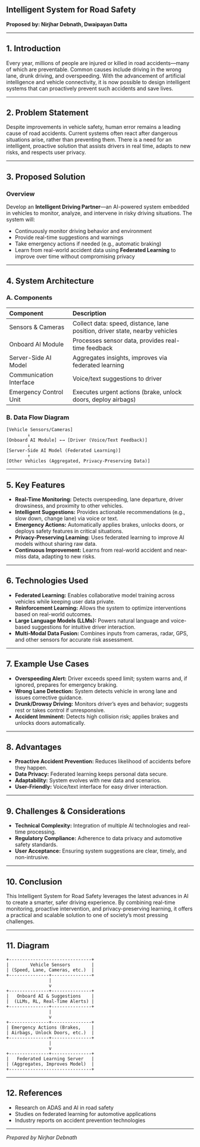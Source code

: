 ## Intelligent System for Road Safety

**Proposed by: Nirjhar Debnath, Dwaipayan Datta**

---

## **1. Introduction**

Every year, millions of people are injured or killed in road accidents—many of which are preventable. Common causes include driving in the wrong lane, drunk driving, and overspeeding. With the advancement of artificial intelligence and vehicle connectivity, it is now possible to design intelligent systems that can proactively prevent such accidents and save lives.

---

## **2. Problem Statement**

Despite improvements in vehicle safety, human error remains a leading cause of road accidents. Current systems often react after dangerous situations arise, rather than preventing them. There is a need for an intelligent, proactive solution that assists drivers in real time, adapts to new risks, and respects user privacy.

---

## **3. Proposed Solution**

### **Overview**

Develop an **Intelligent Driving Partner**—an AI-powered system embedded in vehicles to monitor, analyze, and intervene in risky driving situations. The system will:

- Continuously monitor driving behavior and environment
- Provide real-time suggestions and warnings
- Take emergency actions if needed (e.g., automatic braking)
- Learn from real-world accident data using **Federated Learning** to improve over time without compromising privacy

---

## **4. System Architecture**

### **A. Components**

| Component | Description |
| :-- | :-- |
| Sensors \& Cameras | Collect data: speed, distance, lane position, driver state, nearby vehicles |
| Onboard AI Module | Processes sensor data, provides real-time feedback |
| Server-Side AI Model | Aggregates insights, improves via federated learning |
| Communication Interface | Voice/text suggestions to driver |
| Emergency Control Unit | Executes urgent actions (brake, unlock doors, deploy airbags) |

### **B. Data Flow Diagram**

```
[Vehicle Sensors/Cameras] 
        ↓
[Onboard AI Module] ←→ [Driver (Voice/Text Feedback)]
        ↓
[Server-Side AI Model (Federated Learning)]
        ↑
[Other Vehicles (Aggregated, Privacy-Preserving Data)]
```

---

## **5. Key Features**

- **Real-Time Monitoring:** Detects overspeeding, lane departure, driver drowsiness, and proximity to other vehicles.
- **Intelligent Suggestions:** Provides actionable recommendations (e.g., slow down, change lane) via voice or text.
- **Emergency Actions:** Automatically applies brakes, unlocks doors, or deploys safety features in critical situations.
- **Privacy-Preserving Learning:** Uses federated learning to improve AI models without sharing raw data.
- **Continuous Improvement:** Learns from real-world accident and near-miss data, adapting to new risks.

---

## **6. Technologies Used**

- **Federated Learning:** Enables collaborative model training across vehicles while keeping user data private.
- **Reinforcement Learning:** Allows the system to optimize interventions based on real-world outcomes.
- **Large Language Models (LLMs):** Powers natural language and voice-based suggestions for intuitive driver interaction.
- **Multi-Modal Data Fusion:** Combines inputs from cameras, radar, GPS, and other sensors for accurate risk assessment.

---

## **7. Example Use Cases**

- **Overspeeding Alert:** Driver exceeds speed limit; system warns and, if ignored, prepares for emergency braking.
- **Wrong Lane Detection:** System detects vehicle in wrong lane and issues corrective guidance.
- **Drunk/Drowsy Driving:** Monitors driver’s eyes and behavior; suggests rest or takes control if unresponsive.
- **Accident Imminent:** Detects high collision risk; applies brakes and unlocks doors automatically.

---

## **8. Advantages**

- **Proactive Accident Prevention:** Reduces likelihood of accidents before they happen.
- **Data Privacy:** Federated learning keeps personal data secure.
- **Adaptability:** System evolves with new data and scenarios.
- **User-Friendly:** Voice/text interface for easy driver interaction.

---

## **9. Challenges \& Considerations**

- **Technical Complexity:** Integration of multiple AI technologies and real-time processing.
- **Regulatory Compliance:** Adherence to data privacy and automotive safety standards.
- **User Acceptance:** Ensuring system suggestions are clear, timely, and non-intrusive.

---

## **10. Conclusion**

This Intelligent System for Road Safety leverages the latest advances in AI to create a smarter, safer driving experience. By combining real-time monitoring, proactive intervention, and privacy-preserving learning, it offers a practical and scalable solution to one of society’s most pressing challenges.

---

## **11. Diagram**

```
+-------------------------------+
|        Vehicle Sensors        |
| (Speed, Lane, Cameras, etc.)  |
+---------------+---------------+
                |
                v
+---------------+---------------+
|   Onboard AI & Suggestions    |
|  (LLMs, RL, Real-Time Alerts) |
+---------------+---------------+
                |
                v
+---------------+---------------+
| Emergency Actions (Brakes,    |
| Airbags, Unlock Doors, etc.)  |
+---------------+---------------+
                |
                v
+---------------+---------------+
|   Federated Learning Server   |
| (Aggregates, Improves Model)  |
+-------------------------------+
```

---

## **12. References**

- Research on ADAS and AI in road safety
- Studies on federated learning for automotive applications
- Industry reports on accident prevention technologies

---

*Prepared by Nirjhar Debnath*
